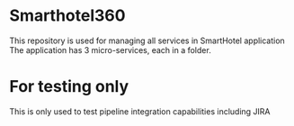 # Smarthotel360
This repository is used for managing all services in SmartHotel application
The application has 3 micro-services, each in a folder.
# For testing only
This is only used to test pipeline integration capabilities including JIRA 
